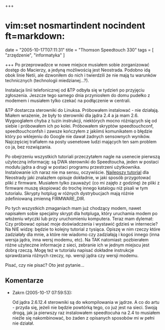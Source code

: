 +++
# vim:set nosmartindent nocindent ft=markdown:
date = "2005-10-17T07:11:31"
title = "Thomson Speedtouch 330"
tags = [ "zrzędzenie", "informatyka" ]

+++
Po przeprowadzce w nowe miejsce musiałem sobie zorganizować dostęp do
Macierzy, a jedyną możliwością jest Neostrada. Podobno idą obok linie Netii,
ale dzwoniłem do nich i twierdzili że nie mają tu warunków technicznych
(technologii miedzianej...?).

<!--more-->

Instalacja linii telefonicznej od &amp;TP odbyła się w tydzień po przyjęciu
zgłoszenia. Jeszcze tego samego dnia przyniosłem do domu pudełko z modemem i
musiałem tylko czekać na podłączenie w centrali.

&amp;TP dostarcza sterowniki do Linuksa. Próbowałem instalować - nie działają.
Miałem wrażenie, że były to sterowniki dla jądra 2.4 a ja mam 2.6. Wygooglałem
chyba z tuzin instrukcji, niektórych mocno różniących się od siebie i
próbowałem ich po kolei. Próbowałem skryptów speedtouchconf, speedtouchconfsh
i zawsze kończyłem z jakiimś komunikatem o błędzie który po wklejeniu do
Google nie dawał żadnych sensownych wyników. Najczęściej trafiałem na posty
usenetowe ludzi mających ten sam problem co ja, bez rozwiązania.

Po obejrzeniu wszystkich tutoriali przeczytałem nagle na usenecie pierwszą
użyteczną informację: są DWA sterowniki do Speedtoucha, jeden w postaci modułu
jądra a drugi w postaci programu przestrzeni użytkownika. Instalowanie ich naraz
nie ma sensu, oczywiście. [Najlepszy
tutorial](http://www.fedora.pl/index.php?option=content&task=view&id=98&Itemid=34)
dla Neostrady jaki znalazłem opisuje dokładnie, w jaki sposób przygotować pliki
z firmware. Musiałem tylko zauważyć (co mi zajęło z godzinę) że pliki z firmware
muszę skopiować do trochę innego katalogu niż pisali w tym tutorialu. Skrypty
hotplug w różnych dystrybucjach mają różnie zdefiniowaną zmienną FIRMWARE\_DIR.

Po tych wszystkich zmaganiach mam już chodzący modem, nawet napisałem sobie
specjalny skrypt dla hotpluga, który uruchamia modem po włożeniu wtyczki lub
przy uruchomieniu komputera. Teraz mam dylemat: Czy próbować opisać moje
doświadczenia i wystawić gdzieś w internecie? Na NIE widzę: będzie to kolejny
tutorial z tysiąca. Opiszę w nim rzeczy które zadziałały dla mnie, a które nie
wiadomo czy zadziałają i kogoś innego (inna wersja jądra, inna wersj modemu,
etc). Na TAK natomiast: pozbierałem różne użyteczne informacje z sieci, zebranie
ich w jednym miejscu jest dobrą rzeczą. Mogę też w tutorialu napisać dokładne
instrukcje sprawdzania różnych rzeczy, np. wersji jądra czy wersji modemu.

Pisać, czy nie pisać? Oto jest pytanie...

## Komentarze

* Zakrn (2005-10-17 07:59:53): <p>Od jądra 2.6.12.4 sterowniki są do
  wkompilowania w jądrze. A co do artu - przyda się, jeżeli nie będzie powtórką
  tego, co już jest na sieci. Swoją drogą, jak ja pierwszy raz instalowałem
  speedtocuha na 2.4 to musiałem nieźle się nakombinować, bo żaden z opisanych
  sposobów mi w pełni nie działał.</p>
